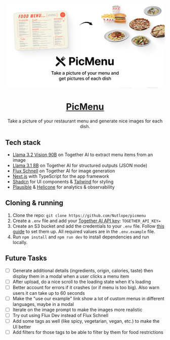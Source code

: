 <a href="https://www.picmenu.co">
  <img alt="PicMenu" src="./public/og-image.png">
  <h1 align="center">PicMenu</h1>
</a>

<p align="center">
  Take a picture of your restaurant menu and generate nice images for each dish.
</p>

## Tech stack

- [Llama 3.2 Vision 90B](https://togetherai.link/) on Together AI to extract menu items from an image
- [Llama 3.1 8B](https://togetherai.link/) on Together AI for structured outputs (JSON mode)
- [Flux Schnell](https://togetherai.link/) on Together AI for image generation
- [Next.js](https://nextjs.org/) with TypeScript for the app framework
- [Shadcn](https://ui.shadcn.com/) for UI components & [Tailwind](https://tailwindcss.com/) for styling
- [Plausible](https://plausible.io/) & [Helicone](https://helicone.ai/) for analytics & observability

## Cloning & running

1. Clone the repo: `git clone https://github.com/Nutlope/picmenu`
2. Create a `.env` file and add your [Together AI API key](https://api.together.xyz/settings/api-keys): `TOGETHER_API_KEY=`
3. Create an S3 bucket and add the credentials to your `.env` file. Follow [this guide](https://next-s3-upload.codingvalue.com/setup) to set them up. All required values are in the `.env.example` file.
4. Run `npm install` and `npm run dev` to install dependencies and run locally.

## Future Tasks

- [ ] Generate additional details (ingredients, origin, calories, taste) then display them in a modal when a user clicks a menu item
- [ ] After upload, do a nice scroll to the loading state when it's loading
- [ ] Better account for errors if it crashes (or if menu is too big). Also warn users it can take up to 60 seconds
- [ ] Make the "use our example" link show a lot of custom menus in different languages, maybe in a modal
- [ ] Iterate on the image prompt to make the images more realistic
- [ ] Try out using Flux Dev instead of Flux Schnell
- [ ] Add some tags as well (like spicy, vegetarian, vegan, etc.) to make the UI better
- [ ] Add filters for those tags to be able to filter by them for food restrictions
